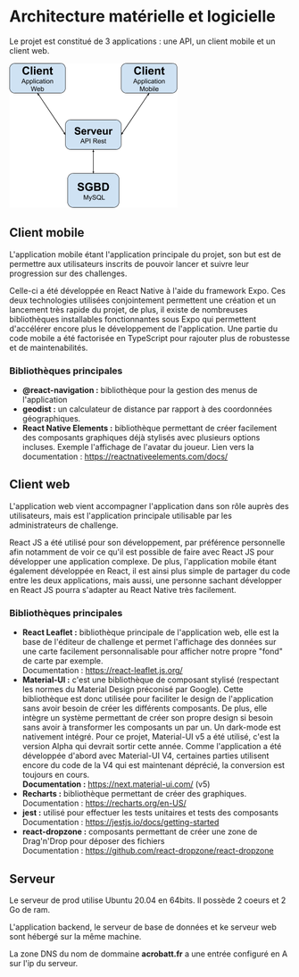 # Architecture matérielle et logicielle

Le projet est constitué de 3 applications : une API, un client mobile et un client web.

![Main Architecture](img/main_architecture.png)

## Client mobile

L'application mobile étant l'application principale du projet,
son but est de permettre aux utilisateurs inscrits de pouvoir lancer et suivre leur progression sur des challenges.

Celle-ci a été développée en React Native à l'aide du framework Expo. Ces deux technologies utilisées conjointement
permettent une création et un lancement très rapide du projet, de plus, il existe de nombreuses bibliothèques installables
fonctionnantes sous Expo qui permettent d'accélérer encore plus le développement de l'application.
Une partie du code mobile a été factorisée en TypeScript pour rajouter plus de robustesse et de maintenabilités.

### Bibliothèques principales

- **@react-navigation :** bibliothèque pour la gestion des menus de l'application
- **geodist :** un calculateur de distance par rapport à des coordonnées géographiques.
- **React Native Elements :** bibliothèque permettant de créer facilement des composants graphiques déjà stylisés avec plusieurs
  options incluses. Exemple l'affichage de l'avatar du joueur.
  Lien vers la documentation : https://reactnativeelements.com/docs/

## Client web

L'application web vient accompagner l'application dans son rôle auprès des utilisateurs, mais est l'application principale
utilisable par les administrateurs de challenge.

React JS a été utilisé pour son développement, par préférence personnelle afin notamment de voir ce qu'il est possible
de faire avec React JS pour développer une application complexe. De plus, l'application mobile étant également développée
en React, il est ainsi plus simple de partager du code entre les deux applications, mais aussi, une personne sachant développer
en React JS pourra s'adapter au React Native très facilement.

### Bibliothèques principales

- **React Leaflet :** bibliothèque principale de l'application web, elle est la base de l'éditeur de challenge et permet
  l'affichage des données sur une carte facilement personnalisable pour afficher notre propre "fond" de carte par exemple.  
  Documentation : https://react-leaflet.js.org/
- **Material-UI :** c'est une bibliothèque de composant stylisé (respectant les normes du Material Design préconisé par Google).
  Cette bibliothèque est donc utilisée pour faciliter le design de l'application sans avoir besoin de créer les différents composants.
  De plus, elle intègre un système permettant de créer son propre design si besoin sans avoir à transformer les composants un par un.
  Un dark-mode est nativement intégré. Pour ce projet, Material-UI v5 a été utilisé, c'est la version Alpha qui devrait sortir cette année.
  Comme l'application a été développée d'abord avec Material-UI V4, certaines parties utilisent encore du code de la V4 qui est maintenant déprécié,
  la conversion est toujours en cours.  
   **Documentation :** https://next.material-ui.com/ (v5)
- **Recharts :** bibliothèque permettant de créer des graphiques.  
  Documentation : https://recharts.org/en-US/
- **jest :** utilisé pour effectuer les tests unitaires et tests des composants  
  Documentation : https://jestjs.io/docs/getting-started
- **react-dropzone :** composants permettant de créer une zone de Drag'n'Drop pour déposer des fichiers  
  Documentation : https://github.com/react-dropzone/react-dropzone

## Serveur

Le serveur de prod utilise Ubuntu 20.04 en 64bits. Il possède 2 coeurs et 2 Go de ram.

L'application backend, le serveur de base de données et ke serveur web sont hébergé sur la même machine.

La zone DNS du nom de dommaine **acrobatt.fr** a une entrée configuré en A sur l'ip du serveur.
